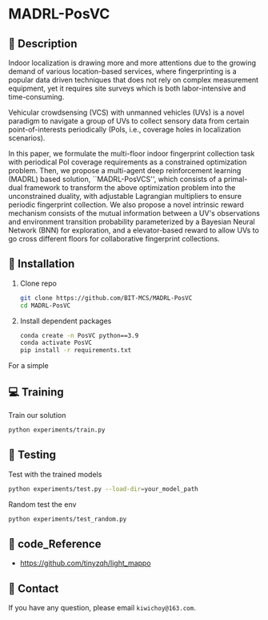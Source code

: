 # MADRL-PosVC

## :page_facing_up: Description
Indoor localization is drawing more and more attentions due to the growing demand of various location-based services, where fingerprinting is a popular data driven techniques that does not rely on complex measurement equipment, yet it requires site surveys which is both labor-intensive and time-consuming.

Vehicular crowdsensing (VCS) with unmanned vehicles (UVs) is a novel paradigm to navigate a group of UVs to collect sensory data from certain point-of-interests periodically (PoIs, i.e., coverage holes in localization scenarios). 

In this paper, we formulate the multi-floor indoor fingerprint collection task with periodical PoI coverage requirements as a constrained optimization problem. Then, we propose a multi-agent deep reinforcement learning (MADRL) based solution, ``MADRL-PosVCS'', which consists of a primal-dual framework to transform the above optimization problem into the unconstrained duality, with adjustable Lagrangian multipliers to ensure periodic fingerprint collection. We also propose a novel intrinsic reward mechanism consists of the mutual information between a UV's observations and environment transition probability parameterized by a Bayesian Neural Network (BNN) for exploration, and a elevator-based reward to allow UVs to go cross different floors for collaborative fingerprint collections. 

## :wrench: Installation
1. Clone repo
    ```bash
    git clone https://github.com/BIT-MCS/MADRL-PosVC
    cd MADRL-PosVC
    ```
2. Install dependent packages
    ```sh
    conda create -n PosVC python==3.9
    conda activate PosVC
    pip install -r requirements.txt
    ```

For a simple 
## :computer: Training

Train our solution
```bash
python experiments/train.py
```
## :checkered_flag: Testing

Test with the trained models 

```sh
python experiments/test.py --load-dir=your_model_path
```

Random test the env

```sh
python experiments/test_random.py
```

## :clap: code_Reference
- https://github.com/tinyzqh/light_mappo


## :e-mail: Contact

If you have any question, please email `kiwichoy@163.com`.


